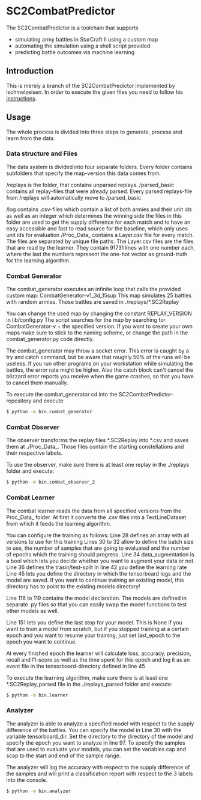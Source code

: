 # SC2CombatPredictor

The SC2CombatPredictor is a toolchain that supports

* simulating army battles in StarCraft II using a custom map 
* automating the simulation using a shell script provided
* predicting battle outcomes via machine learning

## Introduction

This is merely a branch of the SC2CombatPredictor implemented by lschmelzeisen. 
In order to execute the given files you need to follow his [instructions](https://github.com/lschmelzeisen/SC2CombatPredictor#installation).

## Usage 

The whole process is divided into three steps to generate, process and learn from the data.

### Data structure and Files

The data system is divided into four separate folders. Every folder contains subfolders that specify the map-version this data comes from. 

/replays is the folder, that contains unparsed replays. 
/parsed_basic contains all replay-files that were already parsed. Every parsed replays-file from /replays will automatically move to /parsed_basic 

/log contains .csv-files which contain a list of both armies and their unit ids as well as an integer which determines the winning side
the files in this folder are used to get the supply difference for each match and to have an easy accessible and fast to read source for the baseline, which only uses unit ids for evaluation
/Proc_Data_ contains a Layer.csv file for every match. The files are separated by unique file paths. 
The Layer.csv files are the files that are read by the learner. They contain 91731 lines with one number each, where the last the numbers represent the one-hot vector as ground-truth for the learning algorithm.

### Combat Generator

The combat_generator executes an infinite loop that calls the provided custom map: 
CombatGenerator-v1_3d_15sup
This map simulates 25 battles with random armies. Those battles are saved in ./replays/*.SC2Replay

You can change the used map by changing the constant REPLAY_VERSION in lib/config.py
The script searches for the map by searching for CombatGenerator-v + the specified version. 
If you want to create your own maps make sure to stick to the naming scheme, or change the path in the combat_generator.py code directly.

The combat_generator may throw a socket error. This error is caught by a try and catch command, but be aware that roughly 50% of the runs will be useless. If you run other programs on your workstation while simulating the battles, the error rate might be higher. Also the catch block can't cancel the blizzard error reports you receive when the game crashes, so that you have to cancel them manually.

To execute the combat_generator cd into the SC2CombatPredictor-repository and execute
```sh
$ python -m bin.combat_generator
```

### Combat Observer

The observer transforms the replay files *.SC2Replay into *.csv and saves them at ./Proc_Data_. Those files contain the starting constellations and their respective labels. 

To use the observer, make sure there is at least one replay in the ./replays folder and execute:
```sh
$ python -m bin.combat_observer_2
```

### Combat Learner

The combat learner reads the data from all specified versions from the Proc_Data_ folder.
At first it converts the .csv files into a TextLineDataset from which it feeds the learning algorithm. 

You can configure the training as follows: 
Line 28 defines an array with all versions to use for this training
Lines 30 to 32 allow to define the batch size to use, the number of samples that are going to evaluated and the number of epochs which the training should progress.
Line 34 data_augmentation is a bool which lets you decide whether you want to augment your data or not.
Line 36 defines the trasin/test-split
In line 42 you define the learning rate
Line 45 lets you define the directory in which the tensorboard logs and the model are saved. If you want to continue training an existing model, this directory has to point to the existing models directory!

Line 116 to 119 contains the model declaration. The models are defined in separate .py files so that you can easily swap the model functions to test other models as well. 

Line 151 lets you define the last stop for your model. This is None if you want to train a model from scratch, but if you stopped training at a certain epoch and you want to resume your training, just set last_epoch to the epoch you want to continue.

At every finished epoch the learner will calculate loss, accuracy, precision, recall and f1-score as well as the time spent for this epoch and log it as an event file in the tensorboard-directory defined in line 45

To execute the learning algorithm, make sure there is at least one *.SC2Replay_parsed file in the ./replays_parsed folder and execute:
```sh
$ python -m bin.learner
```

### Analyzer

The analyzer is able to analyze a specified model with respect to the supply difference of the battles.
You can specify the model in Line 30 with the variable tensorboard_dir. Set the directory to the directory of the model and specify the epoch you want to analyze in line 97.
To specify the samples that are used to evaluate your models, you can set the variables cap and scap to the start and end of the sample range. 

The analyzer will log the accuracy with respect to the supply difference of the samples and will print a classification report with respect to the 3 labels into the console.

```sh
$ python -m bin.analyzer
``` 

